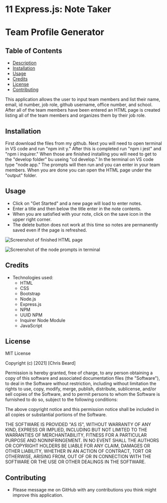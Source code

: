 # 11 Express.js: Note Taker
# Team Profile Generator

## Table of Contents
- [Description](#description)
- [Installation](#installation)
- [Usage](#usage)
- [Credits](#credits)
- [License](#license)
- [Contributing](#contributing)

This application allows the user to input team members and list their name, email, id number, job role, github username, office number, and school. After all of the team members have been entered an HTML page is created listing all of the team members and organizes them by their job role. 

## Installation

First download the files from my github. Next you will need to open terminal in VS code and run "npm init y." After this is completed run "npm i jest" and "npm i inquirer." When those are finished installing you will need to get to the "develop folder" bu useing "cd develop." In the terminal on VS code type "node app." The prompts will then run and you can enter in your team members. When you are done you can open the HTML page under the "output" folder. 

## Usage

  - Click on "Get Started" and a new page will load to enter notes. 
  - Enter a title and then below the title enter in the note contents. 
  - When you are satisfied with your note, click on the save icon in the upper right corner. 
  - The delete button does not work at this time so notes are permanently saved even if the page is refreshed. 
 
  ![Screenshot of finished HTML page](./develop/img/demoScreenshot.png)

  ![Screenshot of the node prompts in terminal](./develop/img/demoTerminal.png)

## Credits

- Technologies used:
    - HTML
    - CSS
    - Bootstrap
    - Node.js
    - Express.js
    - NPM
    - UUID NPM
    - Inquirer Node Module
    - JavaScript

## License

MIT License

Copyright (c) [2021] [Chris Beard]

Permission is hereby granted, free of charge, to any person obtaining a copy of this software and associated documentation files (the "Software"), to deal in the Software without restriction, including without limitation the rights to use, copy, modify, merge, publish, distribute, sublicense, and/or sell copies of the Software, and to permit persons to whom the Software is furnished to do so, subject to the following conditions:

The above copyright notice and this permission notice shall be included in all copies or substantial portions of the Software.

THE SOFTWARE IS PROVIDED "AS IS", WITHOUT WARRANTY OF ANY KIND, EXPRESS OR IMPLIED, INCLUDING BUT NOT LIMITED TO THE WARRANTIES OF MERCHANTABILITY, FITNESS FOR A PARTICULAR PURPOSE AND NONINFRINGEMENT. IN NO EVENT SHALL THE AUTHORS OR COPYRIGHT HOLDERS BE LIABLE FOR ANY CLAIM, DAMAGES OR OTHER LIABILITY, WHETHER IN AN ACTION OF CONTRACT, TORT OR OTHERWISE, ARISING FROM, OUT OF OR IN CONNECTION WITH THE SOFTWARE OR THE USE OR OTHER DEALINGS IN THE SOFTWARE.

## Contributing

- Please message me on GitHub with any contributions you think might improve this application. 
